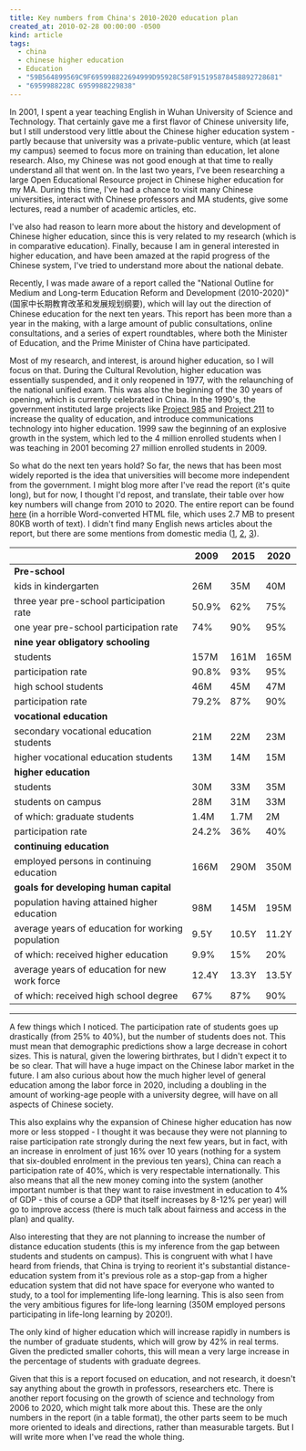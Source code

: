 ```yaml
---
title: Key numbers from China's 2010-2020 education plan
created_at: 2010-02-28 00:00:00 -0500
kind: article
tags:
  - china
  - chinese higher education
  - Education
  - "59B564899569C9F695998822694999D95928C58F915195878458892728681"
  - "6959988228C 6959988229838"
---
```


In 2001, I spent a year teaching English in Wuhan University of Science
and Technology. That certainly gave me a first flavor of Chinese
university life, but I still understood very little about the Chinese
higher education system - partly because that university was a
private-public venture, which (at least my campus) seemed to focus more
on training than education, let alone research. Also, my Chinese was not
good enough at that time to really understand all that went on. In the
last two years, I've been researching a large Open Educational Resource
project in Chinese higher education for my MA. During this time, I've
had a chance to visit many Chinese universities, interact with Chinese
professors and MA students, give some lectures, read a number of
academic articles, etc.

I've also had reason to learn more about the history and development of
Chinese higher education, since this is very related to my research
(which is in comparative education). Finally, because I am in general
interested in higher education, and have been amazed at the rapid
progress of the Chinese system, I've tried to understand more about the
national debate.

Recently, I was made aware of a report called the "National Outline for
Medium and Long-term Education Reform and Development (2010-2020)"
(国家中长期教育改革和发展规划纲要), which will lay out the direction of
Chinese education for the next ten years. This report has been more than
a year in the making, with a large amount of public consultations,
online consultations, and a series of expert roundtables, where both the
Minister of Education, and the Prime Minister of China have
participated.

Most of my research, and interest, is around higher education, so I will
focus on that. During the Cultural Revolution, higher education was
essentially suspended, and it only reopened in 1977, with the
relaunching of the national unified exam. This was also the beginning of
the 30 years of opening, which is currently celebrated in China. In the
1990's, the government instituted large projects like [Project
985](http://en.wikipedia.org/wiki/Project_985) and
[Project 211](http://en.wikipedia.org/wiki/Project_211) to increase the
quality of education, and introduce communications technology into
higher education. 1999 saw the beginning of an explosive growth in the
system, which led to the 4 million enrolled students when I was teaching
in 2001 becoming 27 million enrolled students in 2009.

So what do the next ten years hold? So far, the news that has been most
widely reported is the idea that universities will become more
independent from the government. I might blog more after I've read the
report (it's quite long), but for now, I thought I'd repost, and
translate, their table over how key numbers will change from 2010 to
2020. The entire report can be found
[here](http://www.moe.gov.cn/edoas/website18/zhuanti/2010zqyj/zqyjg.htm#_Toc254687644)
(in a horrible Word-converted HTML file, which uses 2.7 MB to present
80KB worth of text). I didn't find many English news articles about the
report, but there are some mentions from domestic media
([1](http://www.bjreview.com.cn/headline/txt/2010-03/01/content_249096.htm),
[2](http://www.bjreview.com.cn/headline/txt/2010-03/01/content_249096.htm),
[3](http://english.cri.cn/4406/2009/03/04/2041s460407.htm)).

|                                                   | **2009** | **2015** | **2020** |
|---------------------------------------------------|----------|----------|----------|
| **Pre-school**                                    |          |          |          |
| kids in kindergarten                              | 26M      | 35M      | 40M      |
| three year pre-school participation rate          | 50.9%    | 62%      | 75%      |
| one year pre-school participation rate            | 74%      | 90%      | 95%      |
| **nine year obligatory schooling**                |          |          |          |
| students                                          | 157M     | 161M     | 165M     |
| participation rate                                | 90.8%    | 93%      | 95%      |
| high school students                              | 46M      | 45M      | 47M      |
| participation rate                                | 79.2%    | 87%      | 90%      |
| **vocational education**                          |          |          |          |
| secondary vocational education students           | 21M      | 22M      | 23M      |
| higher vocational education students              | 13M      | 14M      | 15M      |
| **higher education**                              |          |          |          |
| students                                          | 30M      | 33M      | 35M      |
| students on campus                                | 28M      | 31M      | 33M      |
| of which: graduate students                       | 1.4M     | 1.7M     | 2M       |
| participation rate                                | 24.2%    | 36%      | 40%      |
| **continuing education**                          |          |          |          |
| employed persons in continuing education          | 166M     | 290M     | 350M     |
| **goals for developing human capital**            |          |          |          |
| population having attained higher education       | 98M      | 145M     | 195M     |
| average years of education for working population | 9.5Y     | 10.5Y    | 11.2Y    |
| of which: received higher education               | 9.9%     | 15%      | 20%      |
| average years of education for new work force     | 12.4Y    | 13.3Y    | 13.5Y    |
| of which: received high school degree             | 67%      | 87%      | 90%      |

---
A few things which I noticed. The participation rate of students goes up
drastically (from 25% to 40%), but the number of students does not. This
must mean that demographic predictions show a large decrease in cohort
sizes. This is natural, given the lowering birthrates, but I didn't
expect it to be so clear. That will have a huge impact on the Chinese
labor market in the future. I am also curious about how the much higher
level of general education among the labor force in 2020, including a
doubling in the amount of working-age people with a university degree,
will have on all aspects of Chinese society.

This also explains why the expansion of Chinese higher education has now
more or less stopped - I thought it was because they were not planning
to raise participation rate strongly during the next few years, but in
fact, with an increase in enrolment of just 16% over 10 years (nothing
for a system that six-doubled enrolment in the previous ten years),
China can reach a participation rate of 40%, which is very respectable
internationally. This also means that all the new money coming into the
system (another important number is that they want to raise investment
in education to 4% of GDP - this of course a GDP that itself increases
by 8-12% per year) will go to improve access (there is much talk about
fairness and access in the plan) and quality.

Also interesting that they are not planning to increase the number of
distance education students (this is my inference from the gap between
students and students on campus). This is congruent with what I have
heard from friends, that China is trying to reorient it's substantial
distance-education system from it's previous role as a stop-gap from a
higher education system that did not have space for everyone who wanted
to study, to a tool for implementing life-long learning. This is also
seen from the very ambitious figures for life-long learning (350M
employed persons participating in life-long learning by 2020!).

The only kind of higher education which will increase rapidly in numbers
is the number of graduate students, which will grow by 42% in real
terms. Given the predicted smaller cohorts, this will mean a very large
increase in the percentage of students with graduate degrees.

Given that this is a report focused on education, and not research, it
doesn't say anything about the growth in professors, researchers etc.
There is another report focusing on the growth of science and technology
from 2006 to 2020, which might talk more about this. These are the only
numbers in the report (in a table format), the other parts seem to be
much more oriented to ideals and directions, rather than measurable
targets. But I will write more when I've read the whole thing.
